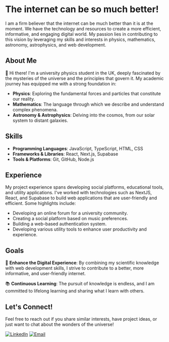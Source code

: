 
# The internet can be so much better!

I am a firm believer that the internet can be much better than it is at the moment. We have the technology and resources to create a more efficient, informative, and engaging digital world. My passion lies in contributing to this vision by leveraging my skills and interests in physics, mathematics, astronomy, astrophysics, and web development.

## About Me

👋 Hi there! I'm a university physics student in the UK, deeply fascinated by the mysteries of the universe and the principles that govern it. My academic journey has equipped me with a strong foundation in:

- **Physics**: Exploring the fundamental forces and particles that constitute our reality.
- **Mathematics**: The language through which we describe and understand complex phenomena.
- **Astronomy & Astrophysics**: Delving into the cosmos, from our solar system to distant galaxies.

## Skills

- **Programming Languages**: JavaScript, TypeScript, HTML, CSS
- **Frameworks & Libraries**: React, Next.js, Supabase
- **Tools & Platforms**: Git, GitHub, Node.js

## Experience

My project experience spans developing social platforms, educational tools, and utility applications. I've worked with technologies such as NextJS, React, and Supabase to build web applications that are user-friendly and efficient. Some highlights include:

- Developing an online forum for a university community.
- Creating a social platform based on music preferences.
- Building a web-based authentication system.
- Developing various utility tools to enhance user productivity and experience.

## Goals

🎯 **Enhance the Digital Experience**: By combining my scientific knowledge with web development skills, I strive to contribute to a better, more informative, and user-friendly internet.

📚 **Continuous Learning**: The pursuit of knowledge is endless, and I am committed to lifelong learning and sharing what I learn with others.

## Let's Connect!

Feel free to reach out if you share similar interests, have project ideas, or just want to chat about the wonders of the universe!

[![LinkedIn](https://img.shields.io/badge/LinkedIn-Connect-blue)](https://www.linkedin.com/in/sonny-parker-86982229b)
[![Email](https://img.shields.io/badge/Email-Contact-red)](mailto:sonnymparker9@mgmail.com)
